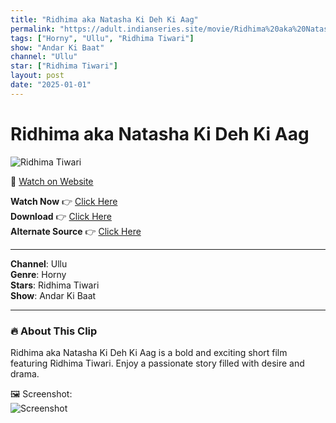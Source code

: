 ```yaml
---
title: "Ridhima aka Natasha Ki Deh Ki Aag"
permalink: "https://adult.indianseries.site/movie/Ridhima%20aka%20Natasha%20Ki%20Deh%20Ki%20Aag"
tags: ["Horny", "Ullu", "Ridhima Tiwari"]
show: "Andar Ki Baat"
channel: "Ullu"
star: ["Ridhima Tiwari"]
layout: post
date: "2025-01-01"
---
```


# Ridhima aka Natasha Ki Deh Ki Aag

![Ridhima Tiwari](https://shorts.desisins.com/wp-content/uploads/2024/06/Ridhima-Natasha-Horny-Andar-Ki-Baat-DesiSins.com_.jpg)

🔗 [Watch on Website](https://adult.indianseries.site/movie/Ridhima%20aka%20Natasha%20Ki%20Deh%20Ki%20Aag)

**Watch Now** 👉 [Click Here](https://adult.indianseries.site/movie/Ridhima%20aka%20Natasha%20Ki%20Deh%20Ki%20Aag)  
**Download** 👉 [Click Here](https://adult.indianseries.site/movie/Ridhima%20aka%20Natasha%20Ki%20Deh%20Ki%20Aag)  
**Alternate Source** 👉 [Click Here](https://adult.indianseries.site/movie/Ridhima%20aka%20Natasha%20Ki%20Deh%20Ki%20Aag)

---

**Channel**: Ullu  
**Genre**: Horny  
**Stars**: Ridhima Tiwari  
**Show**: Andar Ki Baat

---

### 🔥 About This Clip

Ridhima aka Natasha Ki Deh Ki Aag is a bold and exciting short film featuring Ridhima Tiwari. Enjoy a passionate story filled with desire and drama.
 
🖼️ Screenshot:  
![Screenshot](https://shorts.desisins.com/wp-content/uploads/2024/06/Ridhima-Natasha-Horny-Andar-Ki-Baat-DesiSins.com_.jpg)
